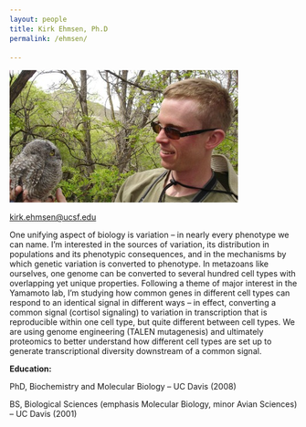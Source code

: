 ```yaml
---
layout: people
title: Kirk Ehmsen, Ph.D
permalink: /ehmsen/

---
```

![ehmsen photo](../img/ehmsen.jpg)


kirk.ehmsen@ucsf.edu

One unifying aspect of biology is variation – in nearly every phenotype we can name.  I’m interested in the sources of variation, its distribution in populations and its phenotypic consequences, and in the mechanisms by which genetic variation is converted to phenotype.  In metazoans like ourselves, one genome can be converted to several hundred cell types with overlapping yet unique properties.  Following a theme of major interest in the Yamamoto lab, I’m studying how common genes in different cell types can respond to an identical signal in different ways – in effect, converting a common signal (cortisol signaling) to variation in transcription that is reproducible within one cell type, but quite different between cell types.  We are using genome engineering (TALEN mutagenesis) and ultimately proteomics to better understand how different cell types are set up to generate transcriptional diversity downstream of a common signal. 


**Education:**

PhD, Biochemistry and Molecular Biology – UC Davis (2008)

 
BS, Biological Sciences (emphasis Molecular Biology, minor Avian Sciences) – UC Davis (2001) 